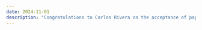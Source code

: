 ```yaml
---
date: 2024-11-01
description: "Congratulations to Carlos Rivera on the acceptance of paper at 17th International Conference on Security of Information and Networks (SINCONF'24) to be held online in December 2024."
---
```


